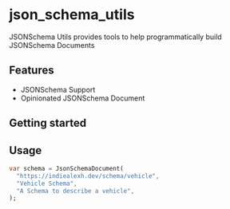 # json_schema_utils

JSONSchema Utils provides tools to help programmatically build JSONSchema Documents

## Features

 - JSONSchema Support
 - Opinionated JSONSchema Document

## Getting started

## Usage

```dart
var schema = JsonSchemaDocument(
  "https://indiealexh.dev/schema/vehicle",
  "Vehicle Schema",
  "A Schema to describe a vehicle",
);
```
